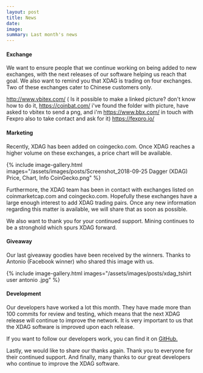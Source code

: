 ```yaml
---
layout: post
title: News
date: 
image: 
summary: Last month's news
---
```


#### Exchange

We want to ensure people that we continue working on being added to new exchanges, with the next releases of our software helping us reach that goal. We also want to remind you that XDAG is trading on four exchanges. Two of these exchanges cater to Chinese customers only.

http://www.vbitex.com/       ( Is it possible to make a linked picture? don't know how to do it,
https://coinbat.com/          i've found the folder with picture, have asked to vbitex to send a png, and i'm 
https://www.bbx.com/                in touch with Fexpro also to take contact and ask for it)
https://fexpro.io/


#### Marketing

Recently, XDAG has been added on coingecko.com. Once XDAG reaches a higher volume on these exchanges, a price chart will be available.

{% include image-gallery.html 
  images="/assets/images/posts/Screenshot_2018-09-25 Dagger (XDAG) Price, Chart, Info CoinGecko.png" 
%}

Furthermore, the XDAG team has been in contact with exchanges listed on coinmarketcap.com and coingecko.com. Hopefully these exchanges have a large enough interest to add XDAG trading pairs. Once any new information regarding this matter is available, we will share that as soon as possible.

We also want to thank you for your continued support. Mining continues to be a stronghold which spurs XDAG forward.

#### Giveaway
Our last giveaway goodies have been received by the winners. Thanks to Antonio (Facebook winner) who shared this image with us.

{% include image-gallery.html 
  images="/assets/images/posts/xdag_tshirt user antonio .jpg"
%}

#### Development

Our developers have worked a lot this month. They have made more than 100 commits for review and testing, which means that the next XDAG release will continue to improve the network. It is very important to us that the XDAG software is improved upon each release. 

If you want to follow our developers work, you can find it on [GitHub.](https://github.com/XDagger)

Lastly, we would like to share our thanks again. Thank you to everyone for their continued support. And finally, many thanks to our great developers who continue to improve the XDAG software.
